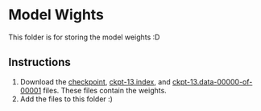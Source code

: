 # Model Wights
This folder is for storing the model weights :D

## Instructions
  1. Download the [checkpoint](https://drive.google.com/file/d/1LyOLic348znugoMWDB4GZEn-LuZaAxLE/view?usp=sharing), [ckpt-13.index](https://drive.google.com/file/d/1s_cbZErw3PXg45WXMn6Ep4cv0yJhV2SM/view?usp=sharing), and [ckpt-13.data-00000-of-00001](https://drive.google.com/file/d/1lUQ-1gP66HeikvwB9f9eqPSybdQ-pOhq/view?usp=sharing) files. These files contain the weights.
  2. Add the files to this folder :)
